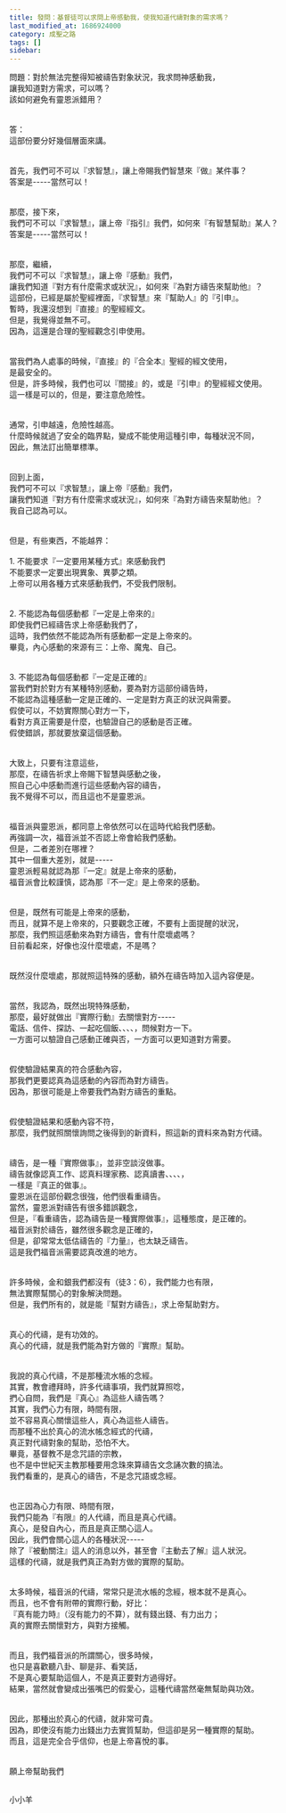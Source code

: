 ```yaml
---
title: 發問：基督徒可以求問上帝感動我，使我知道代禱對象的需求嗎？
last_modified_at: 1686924000
category: 成聖之路
tags: []
sidebar: 
---
```


 <div>問題：對於無法完整得知被禱告對象狀況，我求問神感動我，</div>

<div>讓我知道對方需求，可以嗎？</div>

<div>該如何避免有靈恩派錯用？</div>

<div>&nbsp;</div>

<div>&nbsp;</div>

<div>答：</div>

<div>這部份要分好幾個層面來講。</div>

<div>&nbsp;</div>

<div>&nbsp;</div>

<div>首先，我們可不可以『求智慧』，讓上帝賜我們智慧來『做』某件事？</div>

<div>答案是-----當然可以！</div>

<div>&nbsp;</div>

<div>&nbsp;</div>

<div>那麼，接下來，</div>

<div>我們可不可以『求智慧』，讓上帝『指引』我們，如何來『有智慧幫助』某人？</div>

<div>答案是-----當然可以！</div>

<div>&nbsp;</div>

<div>&nbsp;</div>

<div>那麼，繼續，</div>

<div>我們可不可以『求智慧』，讓上帝『感動』我們，</div>

<div>讓我們知道『對方有什麼需求或狀況』，如何來『為對方禱告來幫助他』？</div>

<div>這部份，已經是屬於聖經裡面，『求智慧』來『幫助人』的『引申』。</div>

<div>暫時，我還沒想到『直接』的聖經經文。</div>

<div>但是，我覺得並無不可。</div>

<div>因為，這還是合理的聖經觀念引申使用。</div>

<div>&nbsp;</div>

<div>&nbsp;</div>

<div>當我們為人處事的時候，『直接』的『合全本』聖經的經文使用，</div>

<div>是最安全的。</div>

<div>但是，許多時候，我們也可以『間接』的，或是『引申』的聖經經文使用。</div>

<div>這一樣是可以的，但是，要注意危險性。</div>

<div>&nbsp;</div>

<div>&nbsp;</div>

<div>通常，引申越遠，危險性越高。</div>

<div>什麼時候就過了安全的臨界點，變成不能使用這種引申，每種狀況不同，</div>

<div>因此，無法訂出簡單標準。</div>

<div>&nbsp;</div>

<div>&nbsp;</div>

<div>回到上面，</div>

<div>我們可不可以『求智慧』，讓上帝『感動』我們，</div>

<div>讓我們知道『對方有什麼需求或狀況』，如何來『為對方禱告來幫助他』？</div>

<div>我自己認為可以。</div>

<div>&nbsp;</div>

<div>&nbsp;</div>

<div>但是，有些東西，不能越界：</div>

<div>&nbsp;</div>

<div>1.<span style="white-space:pre"> </span>不能要求『一定要用某種方式』來感動我們</div>

<div>不能要求一定要出現異象、異夢之類。</div>

<div>上帝可以用各種方式來感動我們，不受我們限制。</div>

<div>&nbsp;</div>

<div>&nbsp;</div>

<div>2.<span style="white-space:pre"> </span>不能認為每個感動都『一定是上帝來的』</div>

<div>即使我們已經禱告求上帝感動我們了，</div>

<div>這時，我們依然不能認為所有感動都一定是上帝來的。</div>

<div>畢竟，內心感動的來源有三：上帝、魔鬼、自己。</div>

<div>&nbsp;</div>

<div>&nbsp;</div>

<div>3.<span style="white-space:pre"> </span>不能認為每個感動都『一定是正確的』</div>

<div>當我們對於對方有某種特別感動，要為對方這部份禱告時，</div>

<div>不能認為這種感動一定是正確的、一定是對方真正的狀況與需要。</div>

<div>假使可以，不妨實際關心對方一下，</div>

<div>看對方真正需要是什麼，也驗證自己的感動是否正確。</div>

<div>假使錯誤，那就要放棄這個感動。</div>

<div>&nbsp;</div>

<div>&nbsp;</div>

<div>大致上，只要有注意這些，</div>

<div>那麼，在禱告祈求上帝賜下智慧與感動之後，</div>

<div>照自己心中感動而進行這些感動內容的禱告，</div>

<div>我不覺得不可以，而且這也不是靈恩派。</div>

<div>&nbsp;</div>

<div>&nbsp;</div>

<div>福音派與靈恩派，都同意上帝依然可以在這時代給我們感動。</div>

<div>再強調一次，福音派並不否認上帝會給我們感動。</div>

<div>但是，二者差別在哪裡？</div>

<div>其中一個重大差別，就是-----</div>

<div>靈恩派輕易就認為那『一定』就是上帝來的感動，</div>

<div>福音派會比較謹慎，認為那『不一定』是上帝來的感動。</div>

<div>&nbsp;</div>

<div>&nbsp;</div>

<div>但是，既然有可能是上帝來的感動，</div>

<div>而且，就算不是上帝來的，只要觀念正確，不要有上面提醒的狀況，</div>

<div>那麼，我們照這感動來為對方禱告，會有什麼壞處嗎？</div>

<div>目前看起來，好像也沒什麼壞處，不是嗎？</div>

<div>&nbsp;</div>

<div>&nbsp;</div>

<div>既然沒什麼壞處，那就照這特殊的感動，額外在禱告時加入這內容便是。</div>

<div>&nbsp;</div>

<div>&nbsp;</div>

<div>當然，我認為，既然出現特殊感動，</div>

<div>那麼，最好就做出『實際行動』去關懷對方-----</div>

<div>電話、信件、探訪、一起吃個飯、、、、，問候對方一下。</div>

<div>一方面可以驗證自己感動正確與否，一方面可以更知道對方需要。</div>

<div>&nbsp;</div>

<div>&nbsp;</div>

<div>假使驗證結果真的符合感動內容，</div>

<div>那我們更要認真為這感動的內容而為對方禱告。</div>

<div>因為，那很可能是上帝要我們為對方禱告的重點。</div>

<div>&nbsp;</div>

<div>&nbsp;</div>

<div>假使驗證結果和感動內容不符，</div>

<div>那麼，我們就照關懷詢問之後得到的新資料，照這新的資料來為對方代禱。</div>

<div>&nbsp;</div>

<div>&nbsp;</div>

<div>禱告，是一種『實際做事』，並非空談沒做事。</div>

<div>禱告就像認真工作、認真料理家務、認真讀書、、、、，</div>

<div>一樣是『真正的做事』。</div>

<div>靈恩派在這部份觀念很強，他們很看重禱告。</div>

<div>當然，靈恩派對禱告有很多錯誤觀念，</div>

<div>但是，『看重禱告，認為禱告是一種實際做事』，這種態度，是正確的。</div>

<div>福音派對於禱告，雖然很多觀念是正確的，</div>

<div>但是，卻常常太低估禱告的『力量』，也太缺乏禱告。</div>

<div>這是我們福音派需要認真改進的地方。</div>

<div>&nbsp;</div>

<div>&nbsp;</div>

<div>許多時候，金和銀我們都沒有（徒3：6），我們能力也有限，</div>

<div>無法實際幫關心的對象解決問題。</div>

<div>但是，我們所有的，就是能『幫對方禱告』，求上帝幫助對方。</div>

<div>&nbsp;</div>

<div>&nbsp;</div>

<div>真心的代禱，是有功效的。</div>

<div>真心的代禱，就是我們能為對方做的『實際』幫助。</div>

<div>&nbsp;</div>

<div>&nbsp;</div>

<div>我說的真心代禱，不是那種流水帳的念經。</div>

<div>其實，教會禮拜時，許多代禱事項，我們就算照唸，</div>

<div>捫心自問，我們是『真心』為這些人禱告嗎？</div>

<div>其實，我們心力有限，時間有限，</div>

<div>並不容易真心關懷這些人，真心為這些人禱告。</div>

<div>而那種不出於真心的流水帳念經式的代禱，</div>

<div>真正對代禱對象的幫助，恐怕不大。</div>

<div>畢竟，基督教不是念咒語的宗教，</div>

<div>也不是中世紀天主教那種要用念珠來算禱告文念誦次數的搞法。</div>

<div>我們看重的，是真心的禱告，不是念咒語或念經。</div>

<div>&nbsp;</div>

<div>&nbsp;</div>

<div>也正因為心力有限、時間有限，</div>

<div>我們只能為『有限』的人代禱，而且是真心代禱。</div>

<div>真心，是發自內心，而且是真正關心這人。</div>

<div>因此，我們會關心這人的各種狀況-----</div>

<div>除了『被動關注』這人的消息以外，甚至會『主動去了解』這人狀況。</div>

<div>這樣的代禱，就是我們真正為對方做的實際的幫助。</div>

<div>&nbsp;</div>

<div>&nbsp;</div>

<div>太多時候，福音派的代禱，常常只是流水帳的念經，根本就不是真心。</div>

<div>而且，也不會有附帶的實際行動，好比：</div>

<div>『真有能力時』（沒有能力的不算），就有錢出錢、有力出力；</div>

<div>真的實際去關懷對方，與對方接觸。</div>

<div>&nbsp;</div>

<div>&nbsp;</div>

<div>而且，我們福音派的所謂關心，很多時候，</div>

<div>也只是喜歡聽八卦、聊是非、看笑話，</div>

<div>不是真心要幫助這個人，不是真正要對方過得好。</div>

<div>結果，當然就會變成出張嘴巴的假愛心，這種代禱當然毫無幫助與功效。</div>

<div>&nbsp;</div>

<div>&nbsp;</div>

<div>因此，那種出於真心的代禱，就非常可貴。</div>

<div>因為，即使沒有能力出錢出力去實質幫助，但這卻是另一種實際的幫助。</div>

<div>而且，這是完全合乎信仰，也是上帝喜悅的事。</div>

<div>&nbsp;</div>

<div>&nbsp;</div>

<div>願上帝幫助我們</div>

<div>&nbsp;</div>

<p>小小羊</p>

<p>&nbsp;</p>
